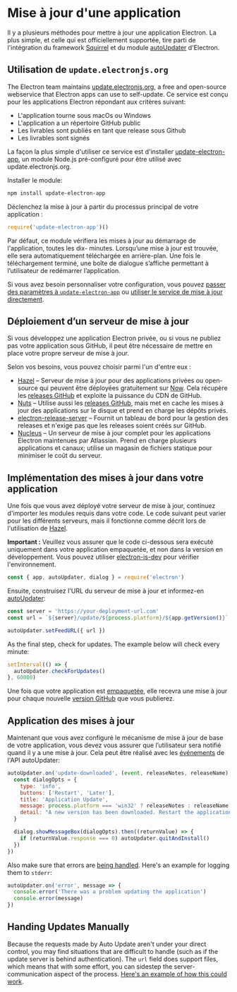 # Mise à jour d'une application

Il y a plusieurs méthodes pour mettre à jour une application Electron. La plus simple, et celle qui est officiellement supportée, tire parti de l'intégration du framework [Squirrel](https://github.com/Squirrel) et du module [autoUpdater](../api/auto-updater.md) d'Electron.

## Utilisation de `update.electronjs.org`

The Electron team maintains [update.electronjs.org][], a free and open-source webservice that Electron apps can use to self-update. Ce service est conçu pour les applications Electron répondant aux critères suivant:

- L'application tourne sous macOs ou Windows
- L'application a un répertoire GitHub public
- Les livrables sont publiés en tant que release sous Github
- Les livrables sont signés

La façon la plus simple d'utiliser ce service est d'installer [update-electron-app][], un module Node.js pré-configuré pour être utilisé avec update.electronjs.org.

Installer le module:

```sh
npm install update-electron-app
```

Déclenchez la mise à jour à partir du processus principal de votre application :

```js
require('update-electron-app')()
```

Par défaut, ce module vérifiera les mises à jour au démarrage de l'application, toutes les dix- minutes. Lorsqu’une mise à jour est trouvée, elle sera automatiquement téléchargée en arrière-plan. Une fois le téléchargement terminé, une boîte de dialogue s’affiche permettant à l’utilisateur de redémarrer l’application.

Si vous avez besoin personnaliser votre configuration, vous pouvez [passer des paramètres à `update-electron-app`][update-electron-app] ou [utiliser le service de mise à jour directement][update.electronjs.org].

## Déploiement d’un serveur de mise à jour

Si vous développez une application Electron privée, ou si vous ne publiez pas votre application sous GitHub, il peut être nécessaire de mettre en place votre propre serveur de mise à jour.

Selon vos besoins, vous pouvez choisir parmi l'un d'entre eux :

- [Hazel][hazel] – Serveur de mise à jour pour des applications privées ou open-source qui peuvent être déployées gratuitement sur [Now][now]. Cela récupère les [releases GitHub][gh-releases] et exploite la puissance du CDN de GitHub.
- [Nuts][nuts] – Utilise aussi les [releases GitHub][gh-releases], mais met en cache les mises à jour des applications sur le disque et prend en charge les dépôts privés.
- [electron-release-server][electron-release-server] – Fournit un tableau de bord pour la gestion des releases et n'exige pas que les releases soient créés sur GitHub.
- [Nucleus][nucleus] – Un serveur de mise à jour complet pour les applications Electron maintenues par Atlassian. Prend en charge plusieurs applications et canaux; utilise un magasin de fichiers statique pour minimiser le coût du serveur.

## Implémentation des mises à jour dans votre application

Une fois que vous avez déployé votre serveur de mise à jour, continuez d'importer les modules requis dans votre code. Le code suivant peut varier pour les différents serveurs, mais il fonctionne comme décrit lors de l'utilisation de [Hazel](https://github.com/zeit/hazel).

**Important :** Veuillez vous assurer que le code ci-dessous sera exécuté uniquement dans votre application empaquetée, et non dans la version en développement. Vous pouvez utiliser [electron-is-dev](https://github.com/sindresorhus/electron-is-dev) pour vérifier l'environnement.

```javascript
const { app, autoUpdater, dialog } = require('electron')
```

Ensuite, construisez l'URL du serveur de mise à jour et informez-en [autoUpdater](../api/auto-updater.md):

```javascript
const server = 'https://your-deployment-url.com'
const url = `${server}/update/${process.platform}/${app.getVersion()}`

autoUpdater.setFeedURL({ url })
```

As the final step, check for updates. The example below will check every minute:

```javascript
setInterval(() => {
  autoUpdater.checkForUpdates()
}, 60000)
```

Une fois que votre application est [empaquetée](../tutorial/application-distribution.md), elle recevra une mise à jour pour chaque nouvelle [version GitHub](https://help.github.com/articles/creating-releases/) que vous publierez.

## Application des mises à jour

Maintenant que vous avez configuré le mécanisme de mise à jour de base de votre application, vous devez vous assurer que l’utilisateur sera notifié quand il y a une mise à jour. Cela peut être réalisé avec les [événements](../api/auto-updater.md#events) de l'API autoUpdater:

```javascript
autoUpdater.on('update-downloaded', (event, releaseNotes, releaseName) => {
  const dialogOpts = {
    type: 'info',
    buttons: ['Restart', 'Later'],
    title: 'Application Update',
    message: process.platform === 'win32' ? releaseNotes : releaseName,
    detail: "A new version has been downloaded. Restart the application to apply the updates.'
  }

  dialog.showMessageBox(dialogOpts).then((returnValue) => {
    if (returnValue.response === 0) autoUpdater.quitAndInstall()
  })
})
```

Also make sure that errors are [being handled](../api/auto-updater.md#event-error). Here's an example for logging them to `stderr`:

```javascript
autoUpdater.on('error', message => {
  console.error('There was a problem updating the application')
  console.error(message)
})
```

## Handing Updates Manually

Because the requests made by Auto Update aren't under your direct control, you may find situations that are difficult to handle (such as if the update server is behind authentication). The `url` field does support files, which means that with some effort, you can sidestep the server-communication aspect of the process. [Here's an example of how this could work](https://github.com/electron/electron/issues/5020#issuecomment-477636990).

[now]: https://zeit.co/now
[hazel]: https://github.com/zeit/hazel
[nuts]: https://github.com/GitbookIO/nuts
[gh-releases]: https://help.github.com/articles/creating-releases/
[electron-release-server]: https://github.com/ArekSredzki/electron-release-server
[nucleus]: https://github.com/atlassian/nucleus
[update.electronjs.org]: https://github.com/electron/update.electronjs.org
[update.electronjs.org]: https://github.com/electron/update.electronjs.org
[update-electron-app]: https://github.com/electron/update-electron-app
[update-electron-app]: https://github.com/electron/update-electron-app

